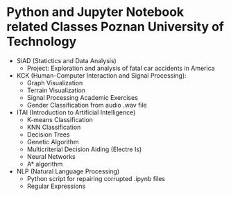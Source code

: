 # Python and Jupyter Notebook related Classes Poznan University of Technology
* SiAD (Statictics and Data Analysis)
  *  Project: Exploration and analysis of fatal car accidents in America
* KCK (Human-Computer Interaction and Signal Processing):
  * Graph Visualization
  * Terrain Visualization
  * Signal Processing Academic Exercises
  * Gender Classification from audio .wav file
* ITAI (Introduction to Artificial Intelligence)
  * K-means Classification
  * KNN Classification
  * Decision Trees
  * Genetic Algorithm
  * Multicriterial Decision Aiding (Electre Is)
  * Neural Networks
  * A* algorithm
* NLP (Natural Language Processing)
  * Python script for repairing corrupted .ipynb files
  * Regular Expressions
